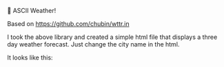 🥁 ASCII Weather!

Based on https://github.com/chubin/wttr.in

I took the above library and created a simple html file that displays a three day weather forecast. Just change the city name in the html.

It looks like this:

